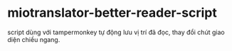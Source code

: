 # miotranslator-better-reader-script
script dùng với tampermonkey tự động lưu vị trí đã đọc, thay đổi chút giao diện chiều ngang.

